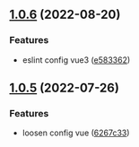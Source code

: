 ## [1.0.6](https://github.com/qxy-fe/configs/compare/v1.0.5...v1.0.6) (2022-08-20)


### Features

* eslint config vue3 ([e583362](https://github.com/qxy-fe/configs/commit/e5833627352e997ad3deea453493370f73c1e51a))



## [1.0.5](https://github.com/qxy-fe/configs/compare/v1.0.4...v1.0.5) (2022-07-26)


### Features

* loosen config vue ([6267c33](https://github.com/qxy-fe/configs/commit/6267c33b8ce65109c491e4cc09944ec388a3689c))



